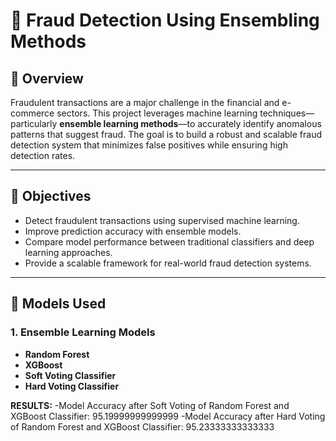 # 🔐 Fraud Detection Using Ensembling Methods

## 📌 Overview

Fraudulent transactions are a major challenge in the financial and e-commerce sectors. This project leverages machine learning techniques—particularly **ensemble learning methods**—to accurately identify anomalous patterns that suggest fraud. The goal is to build a robust and scalable fraud detection system that minimizes false positives while ensuring high detection rates.

---

## 🎯 Objectives

- Detect fraudulent transactions using supervised machine learning.
- Improve prediction accuracy with ensemble models.
- Compare model performance between traditional classifiers and deep learning approaches.
- Provide a scalable framework for real-world fraud detection systems.

---

## 🧠 Models Used

### 1. **Ensemble Learning Models**
- **Random Forest**
- **XGBoost**
- **Soft Voting Classifier**
- **Hard Voting Classifier**


**RESULTS:**
-Model Accuracy after Soft Voting of Random Forest and XGBoost Classifier: 95.19999999999999
-Model Accuracy after Hard Voting of Random Forest and XGBoost Classifier: 95.23333333333333
